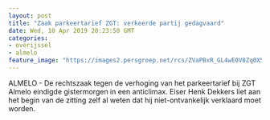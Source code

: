 ```yaml
---
layout: post
title: "Zaak parkeertarief ZGT: verkeerde partij gedagvaard"
date: Wed, 10 Apr 2019 20:23:50 GMT
categories: 
- overijssel 
- almelo 
feature_image: "https://images2.persgroep.net/rcs/ZVaPBxR_GL4wE0V8Zq0X5Tn6eVE/diocontent/140686225/_fitwidth/400/?appId=21791a8992982cd8da851550a453bd7f&quality=0.7"
---
```


ALMELO - De rechtszaak tegen de verhoging van het parkeertarief bij ZGT Almelo eindigde gistermorgen in een anticlimax. Eiser Henk Dekkers liet aan het begin van de zitting zelf al weten dat hij niet-ontvankelijk verklaard moet worden.
